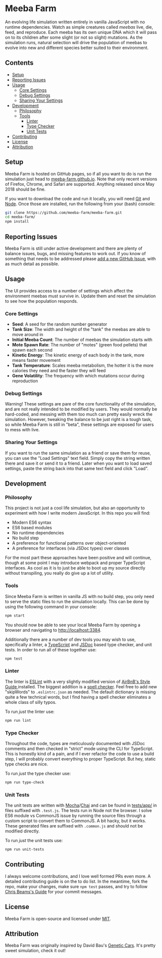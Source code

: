 # Meeba Farm

An evolving life simulation written entirely in vanilla JavaScript with no
runtime dependencies. Watch as simple creatures called _meebas_ live, die,
feed, and reproduce. Each meeba has its own unique DNA which it will pass on
to its children after some slight (or not so slight) mutations. As the
simulation runs, natural selection will drive the population of meebas to
evolve into new and different species better suited to their environment.

## Contents

- [Setup](#setup)
- [Reporting Issues](#reporting-issues)
- [Usage](#usage)
    * [Core Settings](#core-settings)
    * [Debug Settings](#debug-settings)
    * [Sharing Your Settings](#sharing-your-settings)
- [Development](#development)
    * [Philosophy](#philosophy)
    * [Tools](#tools)
        - [Linter](#linter)
        - [Type Checker](#type-checker)
        - [Unit Tests](#unit-tests)
- [Contributing](#contributing)
- [License](#license)
- [Attribution](#attribution)

## Setup

Meeba Farm is hosted on GitHub pages, so if all you want to do is run the
simulation just head to
[meeba-farm.github.io](http://meeba-farm.github.io/meeba-farm/). Note that only
recent versions of Firefox, Chrome, and Safari are supported. Anything released
since May 2018 should be fine.

If you want to download the code and run it locally, you will need
[Git](https://git-scm.com/) and [Node](https://nodejs.org/). Once those are
installed, run the following from your (bash) console:

```bash
git clone https://github.com/meeba-farm/meeba-farm.git
cd meeba-farm/
npm install
```

## Reporting Issues

Meeba Farm is still under active development and there are plenty of balance
issues, bugs, and missing features to work out. If you know of something that
needs to be addressed please
[add a new GitHub Issue](https://github.com/meeba-farm/meeba-farm/issues/new),
with as much detail as possible.

## Usage

The UI provides access to a number of settings which affect the environment
meebas must survive in. Update them and reset the simulation to see how the
population responds.

### Core Settings

- **Seed**: A seed for the random number generator
- **Tank Size**: The width and height of the "tank" the meebas are able to move
    around in
- **Initial Meeba Count**: The number of meebas the simulation starts with
- **Mote Spawn Rate**: The number of "motes" (green food pellets) that spawn
    each second
- **Kinetic Energy**: The kinetic energy of each body in the tank, more means
  faster movement
- **Tank Temperature**: Scales meeba metabolism, the hotter it is the more
    calories they need and the faster they will feed
- **Gene Volatility**: The frequency with which mutations occur during
    reproduction

### Debug Settings

Warning! These settings are pare of the core functionality of the simulation,
and are not really intended to be modified by users. They would normally be
hard-coded, and messing with them too much can pretty easily wreck the
simulation. However, tweaking the balance to be just right is a tough task, so
while Meeba Farm is still in "beta", these settings are exposed for users to
mess with live.

### Sharing Your Settings

If you want to run the same simulation as a friend or save them for reuse, you
can use the "Load Settings" text field. Simply copy the string written there
and save it or send it to a friend. Later when you want to load saved settings,
paste the string back into that same text field and click "Load".

## Development

### Philosophy

This project is not just a cool life simulation, but also an opportunity to
experiment with how I write modern JavaScript. In this repo you will find:

- Modern ES6 syntax
- ES6 based modules
- No runtime dependencies
- No build step
- A preference for functional patterns over object-oriented
- A preference for interfaces (via JSDoc types) over classes

For the most part these approaches have been positive and will continue, though
at some point I may introduce webpack and proper TypeScript interfaces. As cool
as it is to just be able to boot up my source directly without transpiling, you
really do give up a lot of utility.

### Tools

Since Meeba Farm is written in vanilla JS with no build step, you only need to
serve the static files to run the simulation locally. This can be done by
using the following command in your console:

```bash
npm start
```

You should now be able to see your local Meeba Farm by opening a browser and
navigating to [http://localhost:3384](http://localhost:3384).

Additionally there are a number of dev tools you may wish to use, specifically
a linter, a [TypeScript](https://www.typescriptlang.org/) and
[JSDoc](http://usejsdoc.org/) based type checker, and unit tests. In order to
run all of these together use:

```bash
npm test
```

### Linter

The linter is [ESLint](https://eslint.org/) with a very slightly modified
version of [AirBnB's Style Guide ](https://github.com/airbnb/javascript)
installed. The biggest addition is a
[spell checker](https://github.com/aotaduy/eslint-plugin-spellcheck). Feel free
to add new "skipWords" to `.eslintrc.json` as needed. The default dictionary is
missing quite a few technical words, but I find having a spell checker
eliminates a whole class of silly typos.

To run _just_ the linter use:

```bash
npm run lint
```

### Type Checker

Throughout the code, types are meticulously documented with JSDoc comments and
then checked in "strict" mode using the CLI for TypeScript. This is honestly
kind of a pain, and if I ever refactor the code to use a build step, I will
probably convert everything to proper TypeScript. But hey, static type checks
are nice.

To run _just_ the type checker use:

```bash
npm run type-check
```

### Unit Tests

The unit tests are written with
[Mocha](https://mochajs.org/)/[Chai](https://www.chaijs.com/) and can be found
in [tests/app/](./tests/app) in files suffixed with `.test.js`. The tests run
in Node not the browser. I solve ES6 module vs CommonJS issue by running the
source files through a custom script to convert them to CommonJS. A bit hacky,
but it works. These generated files are suffixed with `.common.js` and should
not be modified directly.

To run _just_ the unit tests use:

```bash
npm run unit-tests
```

## Contributing

I always welcome contributions, and I love well formed PRs even more. A
detailed contributing guide is on the to do list. In the meantime, fork the
repo, make your changes, make sure `npm test` passes, and try to follow
[Chris Beams's Guide](https://chris.beams.io/posts/git-commit/) for your
commit messages.

## License

Meeba Farm is open-source and licensed under [MIT](./LICENSE).

## Attribution

Meeba Farm was originally inspired by David Bau's
[Genetic Cars](https://rednuht.org/genetic_cars_2/). It's pretty sweet
simulation, check it out!
